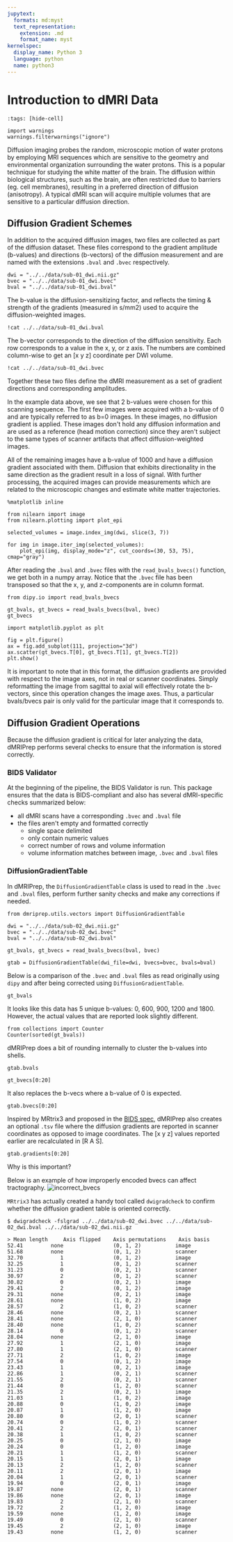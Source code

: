 ```yaml
---
jupytext:
  formats: md:myst
  text_representation:
    extension: .md
    format_name: myst
kernelspec:
  display_name: Python 3
  language: python
  name: python3
---
```


# Introduction to dMRI Data

```{code-cell} python
:tags: [hide-cell]

import warnings
warnings.filterwarnings("ignore")
```

Diffusion imaging probes the random, microscopic motion of water protons by employing MRI sequences which are sensitive to the geometry and environmental organization surrounding the water protons.
This is a popular technique for studying the white matter of the brain.
The diffusion within biological structures, such as the brain, are often restricted due to barriers (eg. cell membranes), resulting in a preferred direction of diffusion (anisotropy).
A typical dMRI scan will acquire multiple volumes that are sensitive to a particular diffusion direction.

## Diffusion Gradient Schemes

In addition to the acquired diffusion images, two files are collected as part of the diffusion dataset.
These files correspond to the gradient amplitude (b-values) and directions (b-vectors) of the diffusion measurement and are named with the extensions `.bval` and `.bvec` respectively.

```{code-cell} python
dwi = "../../data/sub-01_dwi.nii.gz"
bvec = "../../data/sub-01_dwi.bvec"
bval = "../../data/sub-01_dwi.bval"
```

The b-value is the diffusion-sensitizing factor, and reflects the timing & strength of the gradients (measured in s/mm2) used to acquire the diffusion-weighted images.

```{code-cell} python
!cat ../../data/sub-01_dwi.bval
```

The b-vector corresponds to the direction of the diffusion sensitivity. Each row corresponds to a value in the x, y, or z axis. The numbers are combined column-wise to get an [x y z] coordinate per DWI volume. 

```{code-cell} python
!cat ../../data/sub-01_dwi.bvec
```

Together these two files define the dMRI measurement as a set of gradient directions and corresponding amplitudes.

In the example data above, we see that 2 b-values were chosen for this scanning sequence.
The first few images were acquired with a b-value of 0 and are typically referred to as b=0 images.
In these images, no diffusion gradient is applied.
These images don't hold any diffusion information and are used as a reference (head motion correction) since they aren't subject to the same types of scanner artifacts that affect diffusion-weighted images.

All of the remaining images have a b-value of 1000 and have a diffusion gradient associated with them.
Diffusion that exhibits directionality in the same direction as the gradient result in a loss of signal.
With further processing, the acquired images can provide measurements which are related to the microscopic changes and estimate white matter trajectories.

```{code-cell} python
%matplotlib inline

from nilearn import image
from nilearn.plotting import plot_epi

selected_volumes = image.index_img(dwi, slice(3, 7))

for img in image.iter_img(selected_volumes):
    plot_epi(img, display_mode="z", cut_coords=(30, 53, 75), cmap="gray")
```

After reading the `.bval` and `.bvec` files with the `read_bvals_bvecs()` function, we get both in a numpy array. Notice that the `.bvec` file has been transposed so that the x, y, and z-components are in column format.

```{code-cell} python
from dipy.io import read_bvals_bvecs

gt_bvals, gt_bvecs = read_bvals_bvecs(bval, bvec)
gt_bvecs
```

```{code-cell} python
import matplotlib.pyplot as plt

fig = plt.figure()
ax = fig.add_subplot(111, projection="3d")
ax.scatter(gt_bvecs.T[0], gt_bvecs.T[1], gt_bvecs.T[2])
plt.show()
```

It is important to note that in this format, the diffusion gradients are provided with respect to the image axes, not in real or scanner coordinates. Simply reformatting the image from sagittal to axial will effectively rotate the b-vectors, since this operation changes the image axes. Thus, a particular bvals/bvecs pair is only valid for the particular image that it corresponds to.

## Diffusion Gradient Operations

Because the diffusion gradient is critical for later analyzing the data, dMRIPrep performs several checks to ensure that the information is stored correctly.
### BIDS Validator

At the beginning of the pipeline, the BIDS Validator is run.
This package ensures that the data is BIDS-compliant and also has several dMRI-specific checks summarized below:

- all dMRI scans have a corresponding `.bvec` and `.bval` file
- the files aren't empty and formatted correctly
  - single space delimited
  - only contain numeric values
  - correct number of rows and volume information
  - volume information matches between image, `.bvec` and `.bval` files

### DiffusionGradientTable

In dMRIPrep, the `DiffusionGradientTable` class is used to read in the `.bvec` and `.bval` files, perform further sanity checks and make any corrections if needed.

```{code-cell} python
from dmriprep.utils.vectors import DiffusionGradientTable

dwi = "../../data/sub-02_dwi.nii.gz"
bvec = "../../data/sub-02_dwi.bvec"
bval = "../../data/sub-02_dwi.bval"

gt_bvals, gt_bvecs = read_bvals_bvecs(bval, bvec)

gtab = DiffusionGradientTable(dwi_file=dwi, bvecs=bvec, bvals=bval)
```

Below is a comparison of the `.bvec` and `.bval` files as read originally using `dipy` and after being corrected using `DiffusionGradientTable`.

```{code-cell} python
gt_bvals
```

It looks like this data has 5 unique b-values: 0, 600, 900, 1200 and 1800.
However, the actual values that are reported look slightly different.

```{code-cell} python
from collections import Counter
Counter(sorted(gt_bvals))
```

dMRIPrep does a bit of rounding internally to cluster the b-values into shells.

```{code-cell} python
gtab.bvals
```

```{code-cell} python
gt_bvecs[0:20]
```

It also replaces the b-vecs where a b-value of 0 is expected. 

```{code-cell} python
gtab.bvecs[0:20]
```

Inspired by MRtrix3 and proposed in the [BIDS spec](https://github.com/bids-standard/bids-specification/issues/349), dMRIPrep also creates an optional `.tsv` file where the diffusion gradients are reported in scanner coordinates as opposed to image coordinates.
The [x y z] values reported earlier are recalculated in [R A S].

```{code-cell} python
gtab.gradients[0:20]
```

Why is this important?

Below is an example of how improperly encoded bvecs can affect tractography.
![incorrect_bvecs](../images/incorrect_bvecs.png)

`MRtrix3` has actually created a handy tool called `dwigradcheck` to confirm whether the diffusion gradient table is oriented correctly.

```
$ dwigradcheck -fslgrad ../../data/sub-02_dwi.bvec ../../data/sub-02_dwi.bval ../../data/sub-02_dwi.nii.gz

> Mean length     Axis flipped    Axis permutations    Axis basis
52.41         none                (0, 1, 2)           image
51.68         none                (0, 1, 2)           scanner
32.70            1                (0, 1, 2)           image
32.25            1                (0, 1, 2)           scanner
31.23            0                (0, 2, 1)           scanner
30.97            2                (0, 1, 2)           scanner
30.82            0                (0, 2, 1)           image
29.41            2                (0, 1, 2)           image
29.31         none                (0, 2, 1)           image
28.61         none                (1, 0, 2)           image
28.57            2                (1, 0, 2)           scanner
28.46         none                (0, 2, 1)           scanner
28.41         none                (2, 1, 0)           scanner
28.40         none                (1, 0, 2)           scanner
28.14            0                (0, 1, 2)           scanner
28.04         none                (2, 1, 0)           image
27.92            1                (2, 1, 0)           image
27.80            1                (2, 1, 0)           scanner
27.71            2                (1, 0, 2)           image
27.54            0                (0, 1, 2)           image
23.43            1                (0, 2, 1)           image
22.86            1                (0, 2, 1)           scanner
21.55            2                (0, 2, 1)           scanner
21.44            0                (1, 2, 0)           scanner
21.35            2                (0, 2, 1)           image
21.03            1                (1, 0, 2)           image
20.88            0                (1, 0, 2)           image
20.87            1                (1, 2, 0)           image
20.80            0                (2, 0, 1)           scanner
20.74            0                (1, 0, 2)           scanner
20.41            2                (2, 0, 1)           scanner
20.38            1                (1, 0, 2)           scanner
20.25            0                (2, 1, 0)           image
20.24            0                (1, 2, 0)           image
20.21            1                (1, 2, 0)           scanner
20.15            1                (2, 0, 1)           image
20.13            2                (1, 2, 0)           scanner
20.11            2                (2, 0, 1)           image
20.04            1                (2, 0, 1)           scanner
19.94            0                (2, 0, 1)           image
19.87         none                (2, 0, 1)           scanner
19.86         none                (2, 0, 1)           image
19.83            2                (2, 1, 0)           scanner
19.72            2                (1, 2, 0)           image
19.59         none                (1, 2, 0)           image
19.49            0                (2, 1, 0)           scanner
19.45            2                (2, 1, 0)           image
19.43         none                (1, 2, 0)           scanner
```